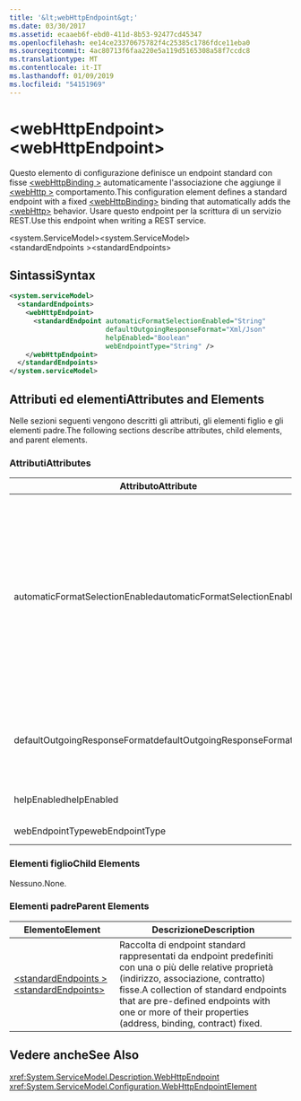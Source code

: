 ```yaml
---
title: '&lt;webHttpEndpoint&gt;'
ms.date: 03/30/2017
ms.assetid: ecaaeb6f-ebd0-411d-8b53-92477cd45347
ms.openlocfilehash: ee14ce23370675782f4c25385c1786fdce11eba0
ms.sourcegitcommit: 4ac80713f6faa220e5a119d5165308a58f7ccdc8
ms.translationtype: MT
ms.contentlocale: it-IT
ms.lasthandoff: 01/09/2019
ms.locfileid: "54151969"
---
```

# <a name="ltwebhttpendpointgt"></a><span data-ttu-id="1943b-102">&lt;webHttpEndpoint&gt;</span><span class="sxs-lookup"><span data-stu-id="1943b-102">&lt;webHttpEndpoint&gt;</span></span>
<span data-ttu-id="1943b-103">Questo elemento di configurazione definisce un endpoint standard con fisse [ \<webHttpBinding >](../../../../../docs/framework/configure-apps/file-schema/wcf/webhttpbinding.md) automaticamente l'associazione che aggiunge il [ \<webHttp >](../../../../../docs/framework/configure-apps/file-schema/wcf/webhttp.md) comportamento.</span><span class="sxs-lookup"><span data-stu-id="1943b-103">This configuration element defines a standard endpoint with a fixed [\<webHttpBinding>](../../../../../docs/framework/configure-apps/file-schema/wcf/webhttpbinding.md) binding that automatically adds the [\<webHttp>](../../../../../docs/framework/configure-apps/file-schema/wcf/webhttp.md) behavior.</span></span> <span data-ttu-id="1943b-104">Usare questo endpoint per la scrittura di un servizio REST.</span><span class="sxs-lookup"><span data-stu-id="1943b-104">Use this endpoint when writing a REST service.</span></span>  
  
<span data-ttu-id="1943b-105">\<system.ServiceModel></span><span class="sxs-lookup"><span data-stu-id="1943b-105">\<system.ServiceModel></span></span>  
<span data-ttu-id="1943b-106">\<standardEndpoints ></span><span class="sxs-lookup"><span data-stu-id="1943b-106">\<standardEndpoints></span></span>  
  
## <a name="syntax"></a><span data-ttu-id="1943b-107">Sintassi</span><span class="sxs-lookup"><span data-stu-id="1943b-107">Syntax</span></span>  
  
```xml  
<system.serviceModel>
  <standardEndpoints>
    <webHttpEndpoint>
      <standardEndpoint automaticFormatSelectionEnabled="String"
                        defaultOutgoingResponseFormat="Xml/Json"
                        helpEnabled="Boolean"
                        webEndpointType="String" />
    </webHttpEndpoint>
  </standardEndpoints>
</system.serviceModel>
```  
  
## <a name="attributes-and-elements"></a><span data-ttu-id="1943b-108">Attributi ed elementi</span><span class="sxs-lookup"><span data-stu-id="1943b-108">Attributes and Elements</span></span>  
 <span data-ttu-id="1943b-109">Nelle sezioni seguenti vengono descritti gli attributi, gli elementi figlio e gli elementi padre.</span><span class="sxs-lookup"><span data-stu-id="1943b-109">The following sections describe attributes, child elements, and parent elements.</span></span>  
  
### <a name="attributes"></a><span data-ttu-id="1943b-110">Attributi</span><span class="sxs-lookup"><span data-stu-id="1943b-110">Attributes</span></span>  
  
|<span data-ttu-id="1943b-111">Attributo</span><span class="sxs-lookup"><span data-stu-id="1943b-111">Attribute</span></span>|<span data-ttu-id="1943b-112">Descrizione</span><span class="sxs-lookup"><span data-stu-id="1943b-112">Description</span></span>|  
|---------------|-----------------|  
|<span data-ttu-id="1943b-113">automaticFormatSelectionEnabled</span><span class="sxs-lookup"><span data-stu-id="1943b-113">automaticFormatSelectionEnabled</span></span>|<span data-ttu-id="1943b-114">Valore booleano che indica se la selezione automatica del formato è abilitata.</span><span class="sxs-lookup"><span data-stu-id="1943b-114">A Boolean value that indicates whether automatic format selection is enabled.</span></span><br /><br /> <span data-ttu-id="1943b-115">Quando la selezione automatica del formato è abilitata, l'infrastruttura analizza l'intestazione `Accept` del messaggio di richiesta e determina il formato appropriato per la risposta.</span><span class="sxs-lookup"><span data-stu-id="1943b-115">When automatic format selection is enabled, the infrastructure parses the `Accept` header of the request message and determines the most appropriate response format.</span></span> <span data-ttu-id="1943b-116">Se l'intestazione `Accept` non specifica un formato adatto per la risposta, l'infrastruttura usa il `Content-Type` del messaggio di richiesta o il formato della risposta predefinito dell'operazione.</span><span class="sxs-lookup"><span data-stu-id="1943b-116">If the `Accept` header does not specify a suitable response format, the infrastructure uses the `Content-Type` of the request message or the default response format of the operation.</span></span>|  
|<span data-ttu-id="1943b-117">defaultOutgoingResponseFormat</span><span class="sxs-lookup"><span data-stu-id="1943b-117">defaultOutgoingResponseFormat</span></span>|<span data-ttu-id="1943b-118">Attributo che specifica il formato predefinito per la risposta in uscita.</span><span class="sxs-lookup"><span data-stu-id="1943b-118">An attribute that specifies the default outgoing response format.</span></span> <span data-ttu-id="1943b-119">L'attributo è di tipo <xref:System.ServiceModel.Web.WebMessageFormat>.</span><span class="sxs-lookup"><span data-stu-id="1943b-119">This attribute is of the <xref:System.ServiceModel.Web.WebMessageFormat> type</span></span>|  
|<span data-ttu-id="1943b-120">helpEnabled</span><span class="sxs-lookup"><span data-stu-id="1943b-120">helpEnabled</span></span>|<span data-ttu-id="1943b-121">Valore booleano che indica se la Guida HTTP è abilitata per l'endpoint.</span><span class="sxs-lookup"><span data-stu-id="1943b-121">A Boolean value that indicates whether the HTTP help page is enabled for the endpoint.</span></span>|  
|<span data-ttu-id="1943b-122">webEndpointType</span><span class="sxs-lookup"><span data-stu-id="1943b-122">webEndpointType</span></span>|<span data-ttu-id="1943b-123">Stringa che specifica il tipo dell'endpoint.</span><span class="sxs-lookup"><span data-stu-id="1943b-123">A string that specifies the type of the endpoint.</span></span>|  
  
### <a name="child-elements"></a><span data-ttu-id="1943b-124">Elementi figlio</span><span class="sxs-lookup"><span data-stu-id="1943b-124">Child Elements</span></span>  
 <span data-ttu-id="1943b-125">Nessuno.</span><span class="sxs-lookup"><span data-stu-id="1943b-125">None.</span></span>  
  
### <a name="parent-elements"></a><span data-ttu-id="1943b-126">Elementi padre</span><span class="sxs-lookup"><span data-stu-id="1943b-126">Parent Elements</span></span>  
  
|<span data-ttu-id="1943b-127">Elemento</span><span class="sxs-lookup"><span data-stu-id="1943b-127">Element</span></span>|<span data-ttu-id="1943b-128">Descrizione</span><span class="sxs-lookup"><span data-stu-id="1943b-128">Description</span></span>|  
|-------------|-----------------|  
|[<span data-ttu-id="1943b-129">\<standardEndpoints ></span><span class="sxs-lookup"><span data-stu-id="1943b-129">\<standardEndpoints></span></span>](../../../../../docs/framework/configure-apps/file-schema/wcf/standardendpoints.md)|<span data-ttu-id="1943b-130">Raccolta di endpoint standard rappresentati da endpoint predefiniti con una o più delle relative proprietà (indirizzo, associazione, contratto) fisse.</span><span class="sxs-lookup"><span data-stu-id="1943b-130">A collection of standard endpoints that are pre-defined endpoints with one or more of their properties (address, binding, contract) fixed.</span></span>|  
  
## <a name="see-also"></a><span data-ttu-id="1943b-131">Vedere anche</span><span class="sxs-lookup"><span data-stu-id="1943b-131">See Also</span></span>  
 <xref:System.ServiceModel.Description.WebHttpEndpoint>  
 <xref:System.ServiceModel.Configuration.WebHttpEndpointElement>
